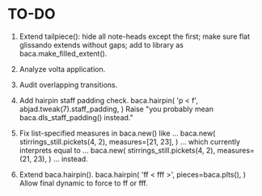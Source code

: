 TO-DO
=====

1.  Extend tailpiece():
    hide all note-heads except the first;
    make sure flat glissando extends without gaps;
    add to library as baca.make_filled_extent().

2.  Analyze volta application.

3.  Audit overlapping transitions.

4.  Add hairpin staff padding check.
        baca.hairpin(
            'p < f',
            abjad.tweak(7).staff_padding,
            )
    Raise "you probably mean baca.dls_staff_padding() instead."

5.  Fix list-specified measures in baca.new() like ...
        baca.new(
            stirrings_still.pickets(4, 2),
            measures=[21, 23],
            )
    ... which currently interprets equal to ...
        baca.new(
            stirrings_still.pickets(4, 2),
            measures=(21, 23),
            )
    ... instead.

6.  Extend baca.hairpin().
        baca.hairpin(
            'ff < fff >',
            pieces=baca.plts(),
            )
    Allow final dynamic to force to ff or fff.
